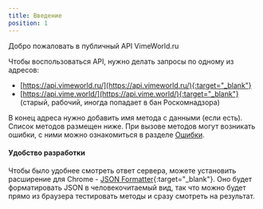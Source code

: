 ```yaml
---
title: Введение
position: 1
---
```


Добро пожаловать в публичный API VimeWorld.ru

Чтобы воспользоваться API, нужно делать запросы по одному из адресов:
- [https://api.vimeworld.ru/](https://api.vimeworld.ru/){:target="_blank"}
- [https://api.vime.world/](https://api.vime.world/){:target="_blank"} (старый, рабочий, иногда попадает в бан Роскомнадзора)

В конец адреса нужно добавить имя метода с данными (если есть). Список методов размещен ниже. При вызове методов могут возникать ошибки, с ними можно ознакомиться в разделе [Ошибки](#commonerrors).

#### Удобство разработки
Чтобы было удобнее смотреть ответ сервера, можете установить расширение для Chrome - [JSON Formatter](https://chrome.google.com/webstore/detail/json-formatter/bcjindcccaagfpapjjmafapmmgkkhgoa){:target="_blank"}. Оно будет форматировать JSON в человекочитаемый вид, так что можно будет прямо из браузера тестировать методы и сразу смотреть на результат.
